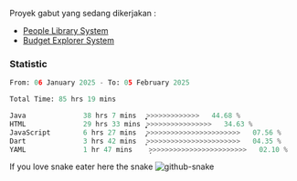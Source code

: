 Proyek gabut yang sedang dikerjakan :
  - [People Library System](https://github.com/putra4648/people-library-system)
  - [Budget Explorer System](https://gitlab.com/gabut1015701/budget-explorer)

### Statistic
<!--START_SECTION:waka-->

```python
From: 06 January 2025 - To: 05 February 2025

Total Time: 85 hrs 19 mins

Java              38 hrs 7 mins   ͎͎͎͎͎͎͎͎͎͎͎͕>>>>>>>>>>>>>   44.68 %
HTML              29 hrs 33 mins  ͎͎͎͎͎͎͎͎̝>>>>>>>>>>>>>>>>   34.63 %
JavaScript        6 hrs 27 mins   ̡͎>>>>>>>>>>>>>>>>>>>>>>>   07.56 %
Dart              3 hrs 42 mins   ͎͙>>>>>>>>>>>>>>>>>>>>>>>   04.35 %
YAML              1 hr 47 mins    ̦>>>>>>>>>>>>>>>>>>>>>>>>   02.10 %
```

<!--END_SECTION:waka-->

If you love snake eater here the snake 
<picture>
  <source media="(prefers-color-scheme: dark)" srcset="https://github.com/pradana4648/pradana4648/blob/c0566a83ca6ea5f2e46bab00e717c4c82b4b5c4c/github-contribution-grid-snake-dark.svg" />
  <source media="(prefers-color-scheme: light)" srcset="https://github.com/pradana4648/pradana4648/blob/c0566a83ca6ea5f2e46bab00e717c4c82b4b5c4c/github-contribution-grid-snake.svg" />
  <img alt="github-snake" src="https://github.com/pradana4648/pradana4648/blob/c0566a83ca6ea5f2e46bab00e717c4c82b4b5c4c/github-contribution-grid-snake.svg" />
</picture>
